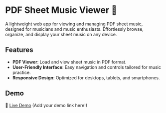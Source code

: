 # PDF Sheet Music Viewer 🎵

A lightweight web app for viewing and managing PDF sheet music, designed for musicians and music enthusiasts. Effortlessly browse, organize, and display your sheet music on any device.

## Features
- **PDF Viewer**: Load and view sheet music in PDF format.
- **User-Friendly Interface**: Easy navigation and controls tailored for music practice.
- **Responsive Design**: Optimized for desktops, tablets, and smartphones.

## Demo
🚀 [Live Demo](#) (Add your demo link here!)
